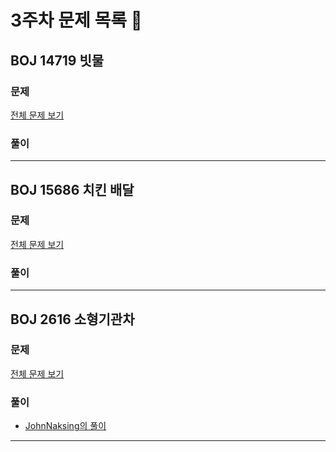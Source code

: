 # 3주차 문제 목록 📝
## BOJ 14719 빗물
### 문제
[전체 문제 보기](https://www.acmicpc.net/problem/14719)
### 풀이

___
## BOJ 15686 치킨 배달
### 문제
[전체 문제 보기](https://www.acmicpc.net/problem/15686)
### 풀이


___
## BOJ 2616 소형기관차
### 문제
[전체 문제 보기](https://www.acmicpc.net/problem/2616)
### 풀이
- [JohnNaksing의 풀이](./JohnNaksaing/BOJ2616.md)


___
